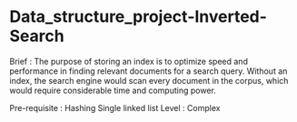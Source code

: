 # Data_structure_project-Inverted-Search


Brief :	The purpose of storing an index is to optimize speed and performance in finding relevant documents for a search query. Without an index, the search engine would scan every document in the corpus, which would require considerable time and computing power.

Pre-requisite : Hashing
               Single linked list
Level : Complex
